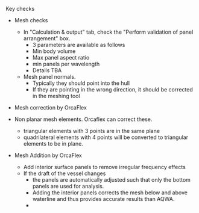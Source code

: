 Key checks
- Mesh checks
  - In "Calculation & output" tab, check the "Perform validation of panel arrangement" box.
    - 3 parameters are available as follows
     - Min body volume
     - Max panel aspect ratio
     - min panels per wavelength
    - Details TBA
  - Mesh panel normals. 
    - Typically they should point into the hull 
    - If they are pointing in the wrong direction, it should be corrected in the meshing tool

- Mesh correction by OrcaFlex
 - Non planar mesh elements. Orcaflex can correct these. 
   - triangular elements with 3 points are in the same plane
   - quadrilateral elements with 4 points will be converted to triangular elements to be in plane. 

- Mesh Addition by OrcaFlex
  - Add interior surface panels to remove irregular frequency effects
  - If the draft of the vessel changes
    - the panels are automatically adjusted such that only the bottom panels are used for analysis. 
    - Adding the interior panels corrects the mesh below and above waterline and thus provides accurate results than AQWA.
    - 